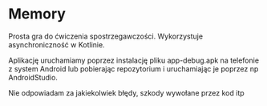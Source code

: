 # Memory
Prosta gra do ćwiczenia spostrzegawczości. Wykorzystuje asynchroniczność w Kotlinie.

Aplikację uruchamiamy poprzez instalację pliku app-debug.apk na telefonie z system Android lub pobierając repozytorium i uruchamiając je poprzez np AndroidStudio.

Nie odpowiadam za jakiekolwiek błędy, szkody wywołane przez kod itp
